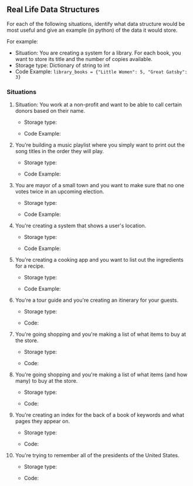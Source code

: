 ## Real Life Data Structures

For each of the following situations, identify what data structure would be
most useful and give an example (in python) of the data it would store.

For example:
- Situation: You are creating a system for a library. For each book, you want
  to store its title and the number of copies available.
- Storage type: Dictionary of string to int
- Code Example: `library_books = {"Little Women": 5, "Great Gatsby": 3}`

### Situations

1. Situation: You work at a non-profit and want to be able to call certain
   donors based on their name.
   - Storage type:

   - Code Example:



2. You're building a music playlist where you simply want to print out the
   song titles in the order they will play.
   - Storage type:

   - Code Example:

3. You are mayor of a small town and you want to make sure that no one votes
   twice in an upcoming election.
   - Storage type:

   - Code Example:

4. You're creating a system that shows a user's location.
    - Storage type:

    - Code Example:

5. You're creating a cooking app and you want to list out the ingredients for
   a recipe.
    - Storage type:

    - Code Example:

6. You're a tour guide and you're creating an itinerary for your guests.
    - Storage type:

    - Code:

7. You're going shopping and you're making a list of what items to buy at the
   store.
    - Storage type:

    - Code:

8. You're going shopping and you're making a list of what items (and how many)
   to buy at the store.
    - Storage type:

    - Code:

9. You're creating an index for the back of a book of keywords and what pages
   they appear on.
    - Storage type:

    - Code:

10. You're trying to remember all of the presidents of the United States.
    - Storage type:

    - Code:
